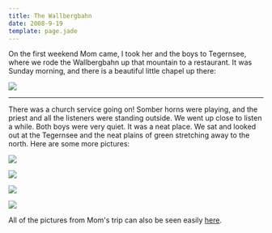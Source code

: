 ```yaml
---
title: The Wallbergbahn
date: 2008-9-19
template: page.jade
---
```


On the first weekend Mom came, I took her and the boys to Tegernsee, where
we rode the Wallbergbahn up that mountain to a restaurant. It was Sunday
morning, and there is a beautiful little chapel up there:
  
  
[![](http://farm4.static.flickr.com/3092/2855322019_08d53b27e3_m.jpg)](http://www.flickr.com/photos/ripsawridge/2855322019/)
  
---
  
There was a church service going on! Somber horns were playing, and the
priest and all the listeners were standing outside. We went up close to
listen a while. Both boys were very quiet. It was a neat place. We sat
and looked out at the Tegernsee and the neat plains of green stretching
away to the north. Here are some more pictures:
  
  
[![](http://farm4.static.flickr.com/3203/2855322639_59de30384a_m.jpg)](http://www.flickr.com/photos/ripsawridge/2855322639/)
  
  
[![](http://farm4.static.flickr.com/3119/2855323115_6494717040_m.jpg)](http://www.flickr.com/photos/ripsawridge/2855323115/)
  
[![](http://farm4.static.flickr.com/3194/2855323553_7b3d15493a_m.jpg)](http://www.flickr.com/photos/ripsawridge/2855323553/)
  
[![](http://farm4.static.flickr.com/3001/2856158574_50bbaf713a_m.jpg)](http://www.flickr.com/photos/ripsawridge/2856158574/)
  
  
All of the pictures from Mom's trip can also be seen easily [here](http://www.flickr.com/photos/ripsawridge/sets/72157607284549121/).
